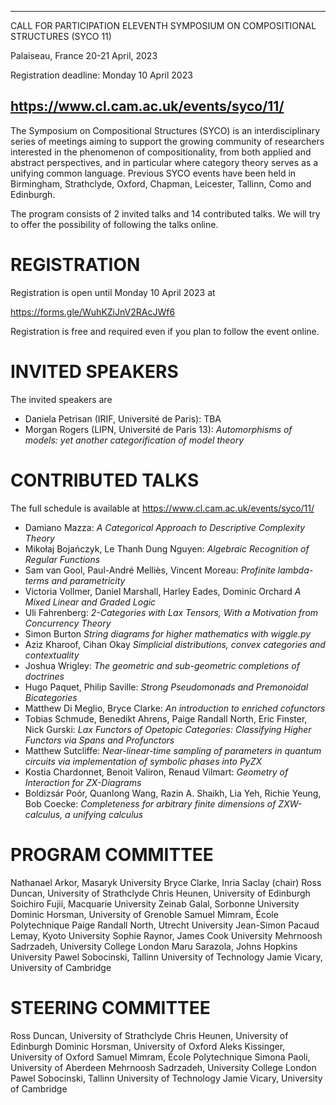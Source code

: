 -----------------------------------------
CALL FOR PARTICIPATION
ELEVENTH SYMPOSIUM ON COMPOSITIONAL STRUCTURES (SYCO 11)

Palaiseau, France
20-21 April, 2023

Registration deadline: Monday 10 April 2023

https://www.cl.cam.ac.uk/events/syco/11/
-----------------------------------------

The Symposium on Compositional Structures (SYCO) is an interdisciplinary series
of meetings aiming to support the growing community of researchers interested in
the phenomenon of compositionality, from both applied and abstract perspectives,
and in particular where category theory serves as a unifying common
language. Previous SYCO events have been held in Birmingham, Strathclyde,
Oxford, Chapman, Leicester, Tallinn, Como and Edinburgh.

The program consists of 2 invited talks and 14 contributed talks. We will try to
offer the possibility of following the talks online.

REGISTRATION
============

Registration is open until Monday 10 April 2023 at

https://forms.gle/WuhKZiJnV2RAcJWf6

Registration is free and required even if you plan to follow the event online.

INVITED SPEAKERS
================

The invited speakers are

- Daniela Petrisan (IRIF, Université de Paris):
  TBA
- Morgan Rogers (LIPN, Université de Paris 13):
  _Automorphisms of models: yet another categorification of model theory_

CONTRIBUTED TALKS
=================

The full schedule is available at https://www.cl.cam.ac.uk/events/syco/11/

- Damiano Mazza:
  _A Categorical Approach to Descriptive Complexity Theory_
- Mikołaj Bojańczyk, Le Thanh Dung Nguyen:
  _Algebraic Recognition of Regular Functions_
- Sam van Gool, Paul-André Melliès, Vincent Moreau:
  _Profinite lambda-terms and parametricity_
- Victoria Vollmer, Daniel Marshall, Harley Eades, Dominic Orchard
  _A Mixed Linear and Graded Logic_
- Uli Fahrenberg:
  _2-Categories with Lax Tensors, With a Motivation from Concurrency Theory_
- Simon Burton
  _String diagrams for higher mathematics with wiggle.py_
- Aziz Kharoof, Cihan Okay
  _Simplicial distributions, convex categories and contextuality_
- Joshua Wrigley:
  _The geometric and sub-geometric completions of doctrines_
- Hugo Paquet, Philip Saville:
  _Strong Pseudomonads and Premonoidal Bicategories_
- Matthew Di Meglio, Bryce Clarke:
  _An introduction to enriched cofunctors_
- Tobias Schmude, Benedikt Ahrens, Paige Randall North, Eric Finster, Nick Gurski:
  _Lax Functors of Opetopic Categories: Classifying Higher Functors via Spans and Profunctors_
- Matthew Sutcliffe:
  _Near-linear-time sampling of parameters in quantum circuits via implementation of symbolic phases into PyZX_
- Kostia Chardonnet, Benoit Valiron, Renaud Vilmart:
  _Geometry of Interaction for ZX-Diagrams_
- Boldizsár Poór, Quanlong Wang, Razin A. Shaikh, Lia Yeh, Richie Yeung, Bob Coecke:
  _Completeness for arbitrary finite dimensions of ZXW-calculus, a unifying calculus_

PROGRAM COMMITTEE
=================

Nathanael Arkor, Masaryk University
Bryce Clarke, Inria Saclay (chair)
Ross Duncan, University of Strathclyde
Chris Heunen, University of Edinburgh
Soichiro Fujii, Macquarie University
Zeinab Galal, Sorbonne University
Dominic Horsman, University of Grenoble
Samuel Mimram, École Polytechnique
Paige Randall North, Utrecht University
Jean-Simon Pacaud Lemay, Kyoto University
Sophie Raynor, James Cook University
Mehrnoosh Sadrzadeh, University College London
Maru Sarazola, Johns Hopkins University
Pawel Sobocinski, Tallinn University of Technology
Jamie Vicary, University of Cambridge

STEERING COMMITTEE
==================

Ross Duncan, University of Strathclyde
Chris Heunen, University of Edinburgh
Dominic Horsman, University of Oxford
Aleks Kissinger, University of Oxford
Samuel Mimram, École Polytechnique
Simona Paoli, University of Aberdeen
Mehrnoosh Sadrzadeh, University College London
Pawel Sobocinski, Tallinn University of Technology
Jamie Vicary, University of Cambridge
